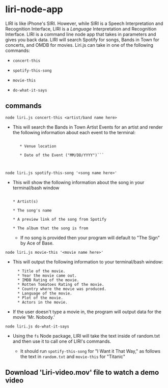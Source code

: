# liri-node-app
LIRI is like iPhone's SIRI. However, while SIRI is a Speech Interpretation and Recognition Interface, LIRI is a _Language_ Interpretation and Recognition Interface. LIRI is a command line node app that takes in parameters and gives you back data.
 LIRI will search Spotify for songs, Bands in Town for concerts, and OMDB for movies.
Liri.js can take in one of the following commands:

   * `concert-this`

   * `spotify-this-song`

   * `movie-this`

   * `do-what-it-says`
   
   ## commands
   
   `node liri.js concert-this <artist/band name here>`
* This will search the Bands in Town Artist Events  for an artist and render the following information about each event to the terminal:
  ```* Name of the venue

     * Venue location

     * Date of the Event ("MM/DD/YYYY")```

   
`node liri.js spotify-this-song '<song name here>'`

   * This will show the following information about the song in your terminal/bash window
     ```

     * Artist(s)

     * The song's name

     * A preview link of the song from Spotify

     * The album that the song is from
       ```
       * If no song is provided then your program will default to "The Sign" by Ace of Base.
   
    node liri.js movie-this '<movie name here>'
   
   * This will output the following information to your terminal/bash window:

     ```
       * Title of the movie.
       * Year the movie came out.
       * IMDB Rating of the movie.
       * Rotten Tomatoes Rating of the movie.
       * Country where the movie was produced.
       * Language of the movie.
       * Plot of the movie.
       * Actors in the movie.
     ```

   * If the user doesn't type a movie in, the program will output data for the movie 'Mr. Nobody.'
   
   `node liri.js do-what-it-says`

   * Using the `fs` Node package, LIRI will take the text inside of random.txt and then use it to call one of LIRI's commands.

     * It should run `spotify-this-song` for "I Want it That Way," as follows the text in `random.txt` and `movie-this` for "Titanic"
## Download   'Liri-video.mov' file to watch a demo video 
